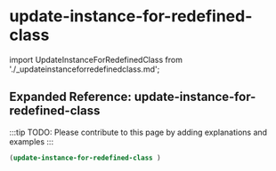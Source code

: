 # update-instance-for-redefined-class

import UpdateInstanceForRedefinedClass from './_updateinstanceforredefinedclass.md';

<UpdateInstanceForRedefinedClass />

## Expanded Reference: update-instance-for-redefined-class

:::tip
TODO: Please contribute to this page by adding explanations and examples
:::

```lisp
(update-instance-for-redefined-class )
```
